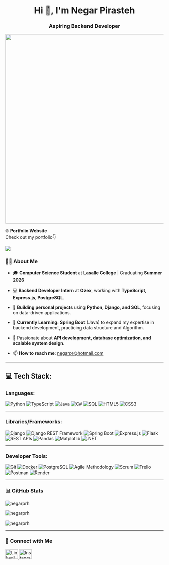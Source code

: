 <h1 align="center">Hi 👋, I'm Negar Pirasteh</h1>
<h3 align="center">Aspiring Backend Developer</h3>

<p align="center">  
  <img src="https://i.giphy.com/media/v1.Y2lkPTc5MGI3NjExd3h0cWNlcnhlb2diMGI4OHE3anllYmU2djdwa3ZhcWpsYWtrYnk4NiZlcD12MV9pbnRlcm5hbF9naWZfYnlfaWQmY3Q9Zw/DI768v3mPZzjMexZ1v/giphy.gif" width="600" />  
</p> 


🌐 **Portfolio Website**  
Check out my portfolio👇

<a href="https://negarprh.github.io/Portfolio/" target="_blank">
  <img src="https://img.shields.io/badge/Portfolio-Click%20Here-blue?style=for-the-badge&logo=github" />
</a>

### 👩‍💻 **About Me**  

- 🎓 **Computer Science Student** at **Lasalle College** | Graduating **Summer 2026**  
- 💻 **Backend Developer Intern** at **Ozex**, working with **TypeScript, Express.js, PostgreSQL**.  
- 🔧 **Building personal projects** using **Python, Django, and SQL**, focusing on data-driven applications.  
- 🌱 **Currently Learning:** **Spring Boot** (Java) to expand my expertise in backend development, practicing data structure and Algorithm.  
- 🚀 Passionate about **API development, database optimization, and scalable system design**.  

- 📫 **How to reach me**: negarpr@hotmail.com  

---

## 💻 Tech Stack:

### Languages:
![Python](https://img.shields.io/badge/Python-3776AB?style=for-the-badge&logo=python&logoColor=white)
![TypeScript](https://img.shields.io/badge/TypeScript-3178C6?style=for-the-badge&logo=typescript&logoColor=white)
![Java](https://img.shields.io/badge/Java-007396?style=for-the-badge&logo=java&logoColor=white)
![C#](https://img.shields.io/badge/C%23-239120?style=for-the-badge&logo=csharp&logoColor=white)
![SQL](https://img.shields.io/badge/SQL-CC2927?style=for-the-badge&logo=microsoftsqlserver&logoColor=white)
![HTML5](https://img.shields.io/badge/HTML5-E34F26?style=for-the-badge&logo=html5&logoColor=white)
![CSS3](https://img.shields.io/badge/CSS3-1572B6?style=for-the-badge&logo=css3&logoColor=white)


---
### Libraries/Frameworks:
![Django](https://img.shields.io/badge/Django-092E20?style=for-the-badge&logo=django&logoColor=white)
![Django REST Framework](https://img.shields.io/badge/DRF-092E20?style=for-the-badge&logo=django&logoColor=white)
![Spring Boot](https://img.shields.io/badge/Spring%20Boot-6DB33F?style=for-the-badge&logo=springboot&logoColor=white)
![Express.js](https://img.shields.io/badge/Express.js-000000?style=for-the-badge&logo=express&logoColor=white)
![Flask](https://img.shields.io/badge/Flask-000000?style=for-the-badge&logo=flask&logoColor=white)
![REST APIs](https://img.shields.io/badge/REST%20APIs-000000?style=for-the-badge&logo=api&logoColor=white)
![Pandas](https://img.shields.io/badge/Pandas-150458?style=for-the-badge&logo=pandas&logoColor=white)
![Matplotlib](https://img.shields.io/badge/Matplotlib-11557C?style=for-the-badge&logo=plotly&logoColor=white)
![.NET](https://img.shields.io/badge/.NET-512BD4?style=for-the-badge&logo=dotnet&logoColor=white)



---

### Developer Tools:
![Git](https://img.shields.io/badge/Git-F05032?style=for-the-badge&logo=git&logoColor=white)
![Docker](https://img.shields.io/badge/Docker-2496ED?style=for-the-badge&logo=docker&logoColor=white)
![PostgreSQL](https://img.shields.io/badge/PostgreSQL-316192?style=for-the-badge&logo=postgresql&logoColor=white)
![Agile Methodology](https://img.shields.io/badge/Agile-2496ED?style=for-the-badge&logo=agile&logoColor=white)
![Scrum](https://img.shields.io/badge/Scrum-2496ED?style=for-the-badge&logo=scrum&logoColor=white)
![Trello](https://img.shields.io/badge/Trello-0079BF?style=for-the-badge&logo=trello&logoColor=white)
![Postman](https://img.shields.io/badge/Postman-FF6C37?style=for-the-badge&logo=postman&logoColor=white)
![Render](https://img.shields.io/badge/Render-46E3B7?style=for-the-badge&logo=render&logoColor=white)



---


### 📊 **GitHub Stats**  

<p align="left"> <img src="https://komarev.com/ghpvc/?username=negarprh&label=Profile%20views&color=0e75b6&style=flat" alt="negarprh" /> </p>

<p><img align="center" src="https://github-readme-stats.vercel.app/api/top-langs?username=negarprh&show_icons=true&locale=en&layout=compact" alt="negarprh" /></p>

<p><img align="center" src="https://github-readme-streak-stats.herokuapp.com/?user=negarprh&" alt="negarprh" /></p>

---

### 🤝 **Connect with Me**  

 <p align="left">  
  <a href="https://linkedin.com/in/negar-pirasteh" target="blank">
    <img src="https://raw.githubusercontent.com/rahuldkjain/github-profile-readme-generator/master/src/images/icons/Social/linked-in-alt.svg" alt="LinkedIn" height="30" width="40" />
  </a>  
<!--   <a href="https://www.leetcode.com/ngr_p" target="blank">
    <img src="https://raw.githubusercontent.com/rahuldkjain/github-profile-readme-generator/master/src/images/icons/Social/leet-code.svg" alt="LeetCode" height="30" width="40" />
  </a>   -->
  <a href="https://instagram.com/negar_tech" target="blank">
    <img src="https://raw.githubusercontent.com/rahuldkjain/github-profile-readme-generator/master/src/images/icons/Social/instagram.svg" alt="Instagram" height="30" width="40" />
  </a>  
</p>  
